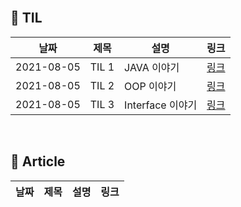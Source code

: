 <br/>

## 📌 TIL

|날짜|제목|설명|링크|
|---|---|------------|---|
|2021-08-05|TIL 1|JAVA 이야기|[링크](https://velog.io/@ljo_0920/TIL-1-JAVA-%EC%9D%B4%EC%95%BC%EA%B8%B0)|
|2021-08-05|TIL 2|OOP 이야기|[링크](https://velog.io/@ljo_0920/TIL-2-OOP-%EC%9D%B4%EC%95%BC%EA%B8%B0)|
|2021-08-05|TIL 3|Interface 이야기|[링크](https://velog.io/@ljo_0920/TIL-3-Interface-%EC%9D%B4%EC%95%BC%EA%B8%B0)|
<br/>

## 📌 Article
|날짜|제목|설명|링크|
|---|---|------------|---|
